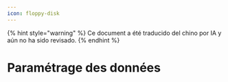```yaml
---
icon: floppy-disk
---
```


{% hint style="warning" %}
Ce document a été traducido del chino por IA y aún no ha sido revisado.
{% endhint %}

# Paramétrage des données